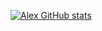 [![Alex GitHub stats](https://github-readme-stats.vercel.app/api?username=orionapplepie&theme=aura&show_icons=true)](https://github.com/anuraghazra/github-readme-stats)
